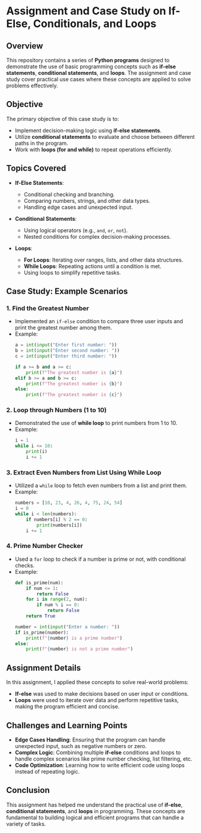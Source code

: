# Assignment and Case Study on If-Else, Conditionals, and Loops

## Overview
This repository contains a series of **Python programs** designed to demonstrate the use of basic programming concepts such as **if-else statements**, **conditional statements**, and **loops**. The assignment and case study cover practical use cases where these concepts are applied to solve problems effectively.

## Objective
The primary objective of this case study is to:
- Implement decision-making logic using **if-else statements**.
- Utilize **conditional statements** to evaluate and choose between different paths in the program.
- Work with **loops (for and while)** to repeat operations efficiently.

## Topics Covered
- **If-Else Statements**: 
    - Conditional checking and branching.
    - Comparing numbers, strings, and other data types.
    - Handling edge cases and unexpected input.
  
- **Conditional Statements**:
    - Using logical operators (e.g., `and`, `or`, `not`).
    - Nested conditions for complex decision-making processes.

- **Loops**:
    - **For Loops**: Iterating over ranges, lists, and other data structures.
    - **While Loops**: Repeating actions until a condition is met.
    - Using loops to simplify repetitive tasks.

## Case Study: Example Scenarios

### 1. **Find the Greatest Number**
   - Implemented an `if-else` condition to compare three user inputs and print the greatest number among them.
   - Example:
     ```python
     a = int(input("Enter first number: "))
     b = int(input("Enter second number: "))
     c = int(input("Enter third number: "))

     if a >= b and a >= c:
         print(f"The greatest number is {a}")
     elif b >= a and b >= c:
         print(f"The greatest number is {b}")
     else:
         print(f"The greatest number is {c}")
     ```

### 2. **Loop through Numbers (1 to 10)**
   - Demonstrated the use of **while loop** to print numbers from 1 to 10.
   - Example:
     ```python
     i = 1
     while i <= 10:
         print(i)
         i += 1
     ```

### 3. **Extract Even Numbers from List Using While Loop**
   - Utilized a `while` loop to fetch even numbers from a list and print them.
   - Example:
     ```python
     numbers = [10, 23, 4, 26, 4, 75, 24, 54]
     i = 0
     while i < len(numbers):
         if numbers[i] % 2 == 0:
             print(numbers[i])
         i += 1
     ```

### 4. **Prime Number Checker**
   - Used a `for` loop to check if a number is prime or not, with conditional checks.
   - Example:
     ```python
     def is_prime(num):
         if num <= 1:
             return False
         for i in range(2, num):
             if num % i == 0:
                 return False
         return True
     
     number = int(input("Enter a number: "))
     if is_prime(number):
         print(f"{number} is a prime number")
     else:
         print(f"{number} is not a prime number")
     ```

## Assignment Details
In this assignment, I applied these concepts to solve real-world problems:
- **If-else** was used to make decisions based on user input or conditions.
- **Loops** were used to iterate over data and perform repetitive tasks, making the program efficient and concise.

## Challenges and Learning Points
- **Edge Cases Handling**: Ensuring that the program can handle unexpected input, such as negative numbers or zero.
- **Complex Logic**: Combining multiple **if-else** conditions and loops to handle complex scenarios like prime number checking, list filtering, etc.
- **Code Optimization**: Learning how to write efficient code using loops instead of repeating logic.

## Conclusion
This assignment has helped me understand the practical use of **if-else**, **conditional statements**, and **loops** in programming. These concepts are fundamental to building logical and efficient programs that can handle a variety of tasks.

